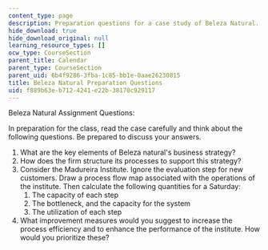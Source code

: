 ```yaml
---
content_type: page
description: Preparation questions for a case study of Beleza Natural.
hide_download: true
hide_download_original: null
learning_resource_types: []
ocw_type: CourseSection
parent_title: Calendar
parent_type: CourseSection
parent_uid: 6b4f9286-3fba-1c85-bb1e-0aae26230815
title: Beleza Natural Preparation Questions
uid: f889b63e-b712-4241-e22b-38170c929117
---
```


Beleza Natural Assignment Questions:

In preparation for the class, read the case carefully and think about the following questions. Be prepared to discuss your answers.

1.  What are the key elements of Beleza natural's business strategy?
2.  How does the firm structure its processes to support this strategy?
3.  Consider the Madureira Institute. Ignore the evaluation step for new customers. Draw a process flow map associated with the operations of the institute. Then calculate the following quantities for a Saturday:
    1.  The capacity of each step
    2.  The bottleneck, and the capacity for the system
    3.  The utilization of each step
4.  What improvement measures would you suggest to increase the process efficiency and to enhance the performance of the institute. How would you prioritize these?